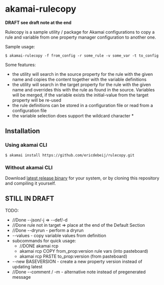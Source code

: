 # akamai-rulecopy
**DRAFT see draft note at the end**

Rulecopy is a sample utility / package for Akamai configurations to copy a rule and variable from one property manager configuration to another one.

Sample usage:

    $ akamai-rulecopy -f from_config -r some_rule -v some_var -t to_config

Some features:
* the utility will search in the source property for the rule with the given name and copies the content together with the variable definitions
* the utility will search in the target property for the rule with the given name and overrides this with the rule as found in the source. Variables will be merged, if the variable exists the initial-value from the target property will be re-used
* the rule definitions can be stored in a configuration file or read from a configuration file
* the variable selection does support the wildcard character *

## Installation
### Using akamai CLI
    $ akamai install https://github.com/ericdebeij/rulecopy.git

### Without akamai CLI
Download 
[latest release binary](https://github.com/ericdebeij/rulecopy/releases)
for your system, or by cloning this repository and compiling it yourself.

## STILL IN DRAFT
TODO:
- //Done --json/-j => --def/-d
- //Done rule not in target => place at the end of the Default Section
- //Done --dryrun - perform a dryrun
- --values - copy variable values from definition
- subcommands for quick usage:
  - //DONE akamai rcp
  - akamai rcp COPY from_prop:version rule vars (into pasteboard)
  - akamai rcp PASTE to_prop:version (from pasteboard)
- --new BASEVERSION - create a new property version instead of updating latest
- //Done --comment / -m - alternative note instead of pregenerated message
